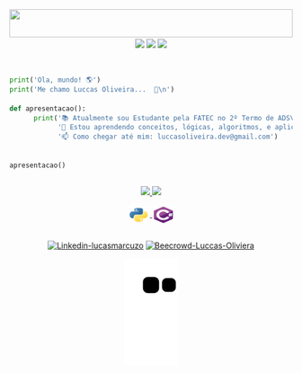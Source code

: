  <img width="100%" height="50" src="etc/bar-nav.gif"/>
 
 <div align="center"> 
    <img src="https://github.com/TheDudeThatCode/TheDudeThatCode/blob/master/Assets/Developer.gif" width="100">
    <img src="https://readme-typing-svg.herokuapp.com/?lines=Hello,+welcome!+✌🏻;I'm+Luccas+Oliveira...;+Nice+to+meet+you!&center=true&size=30">
    <img src="https://github.com/TheDudeThatCode/TheDudeThatCode/blob/master/Assets/Mario_Hello_Big.gif" width="80">
 </div>
 
 <a align="left" href="#"><img width="100%" height="1" src="etc/bar.gif" /></a>

~~~python
print('Ola, mundo! 🌎')
print('Me chamo Luccas Oliveira...  🎈\n')

def apresentacao():
      print('📚 Atualmente sou Estudante pela FATEC no 2º Termo de ADS\n'
            '🐍 Estou aprendendo conceitos, lógicas, algoritmos, e aplicando meus conhecimentos em Python e C#\n'
            '📫 Como chegar até mim: luccasoliveira.dev@gmail.com')


apresentacao()
~~~
##

<div align="center">
  <a href="https://github.com/luccasfoliveira">
  <img height="150" src="https://github-readme-stats.vercel.app/api?username=luccasfoliveira&show_icons=true&theme=dark&include_all_commits=true&count_private=true"/>
  <img height="150" src="https://github-readme-stats.vercel.app/api/top-langs/?username=luccasfoliveira&layout=compact&langs_count=7&theme=dark"/>
</div>
<div align="center"> 
<div style="display: inline_block"><br>
  <img align="center" alt="Rafa-Python" height="30" width="40" src="https://raw.githubusercontent.com/devicons/devicon/master/icons/python/python-original.svg">
  <img align="center" alt="Rafa-Csharp" height="30" width="40" src="https://raw.githubusercontent.com/devicons/devicon/master/icons/csharp/csharp-original.svg">
</div>
</div>

##

<div align="center"> 
   <a href="https://www.linkedin.com/in/luccasoliver" target="blank"><img align="center" src="https://raw.githubusercontent.com/rahuldkjain/github-profile-readme-generator/master/src/images/icons/Social/linked-in-alt.svg" alt="Linkedin-lucasmarcuzo" height="30" width="40" /></a>  
  <a href="https://www.beecrowd.com.br/judge/pt/profile/643130" target="blank"><img align="center" src="https://www.beecrowd.com.br/judge/favicon.ico?1635097036" alt="Beecrowd-Luccas-Oliviera" height="30" /></a>
 
  ![Snake animation](https://github.com/luccasfoliveira/luccasfoliveira/blob/output/github-contribution-grid-snake.svg)

##
